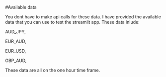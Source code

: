 #Available data

You dont have to make api calls for these data. I have provided the available data that you can use to test the streamlit app. These data inlude:

AUD_JPY,

EUR_AUD,

EUR_USD,

GBP_AUD,

These data are all on the one hour time frame.
